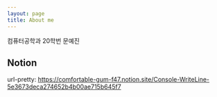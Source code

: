 ```yaml
---
layout: page
title: About me
---
```


컴퓨터공학과 20학번 문예진

## Notion
url-pretty: https://comfortable-gum-f47.notion.site/Console-WriteLine-5e3673deca274652b4b00ae715b645f7
